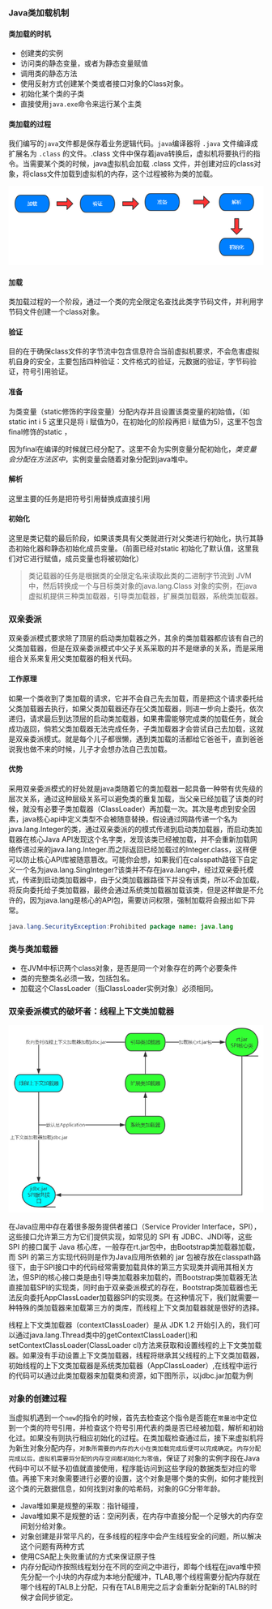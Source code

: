 ### Java类加载机制

#### 类加载的时机

- 创建类的实例
- 访问类的静态变量，或者为静态变量赋值
- 调用类的静态方法
- 使用反射方式创建某个类或者接口对象的Class对象。
- 初始化某个类的子类
- 直接使用`java.exe`命令来运行某个主类



#### 类加载的过程

我们编写的`java`文件都是保存着业务逻辑代码。`java`编译器将 `.java` 文件编译成扩展名为 `.class` 的文件。.class 文件中保存着java转换后，虚拟机将要执行的指令。当需要某个类的时候，java虚拟机会加载 .class 文件，并创建对应的class对象，将class文件加载到虚拟机的内存，这个过程被称为类的加载。

![1547037121242](https://github.com/flymecode/MX-Notes/blob/master/image/1547037121242.png)



#### 加载 

类加载过程的一个阶段，通过一个类的完全限定名查找此类字节码文件，并利用字节码文件创建一个class对象。

#### 验证

目的在于确保class文件的字节流中包含信息符合当前虚拟机要求，不会危害虚拟机自身的安全，主要包括四种验证：文件格式的验证，元数据的验证，字节码验证，符号引用验证。

#### 准备

为类变量（static修饰的字段变量）分配内存并且设置该类变量的初始值，（如static int i  5 这里只是将 i 赋值为0，在初始化的阶段再把 i 赋值为5)，这里不包含final修饰的static ，

因为final在编译的时候就已经分配了。这里不会为实例变量分配初始化，*类变量会分配在方法区中*，实例变量会随着对象分配到java堆中。 

#### 解析

这里主要的任务是把符号引用替换成直接引用

#### 初始化

这里是类记载的最后阶段，如果该类具有父类就进行对父类进行初始化，执行其静态初始化器和静态初始化成员变量。（前面已经对static 初始化了默认值，这里我们对它进行赋值，成员变量也将被初始化）



> 类记载器的任务是根据类的全限定名来读取此类的二进制字节流到 JVM 中，然后转换成一个与目标类对象的java.lang.Class 对象的实例，在java 虚拟机提供三种类加载器，引导类加载器，扩展类加载器，系统类加载器。



### 双亲委派

双亲委派模式要求除了顶层的启动类加载器之外，其余的类加载器都应该有自己的父类加载器，但是在双亲委派模式中父子关系采取的并不是继承的关系，而是采用组合关系来复用父类加载器的相关代码。

#### 工作原理

如果一个类收到了类加载的请求，它并不会自己先去加载，而是把这个请求委托给父类加载器去执行，如果父类加载器还存在父类加载器，则进一步向上委托，依次递归，请求最后到达顶层的启动类加载器，如果弗雷能够完成类的加载任务，就会成功返回，倘若父类加载器无法完成任务，子类加载器才会尝试自己去加载，这就是双亲委派模式。就是每个儿子都很懒，遇到类加载的活都给它爸爸干，直到爸爸说我也做不来的时候，儿子才会想办法自己去加载。

#### 优势

采用双亲委派模式的好处就是java类随着它的类加载器一起具备一种带有优先级的层次关系，通过这种层级关系可以避免类的重复加载，当父亲已经加载了该类的时候，就没有必要子类加载器（ClassLoader）再加载一次。其次是考虑到安全因素，java核心api中定义类型不会被随意替换，假设通过网路传递一个名为java.lang.Integer的类，通过双亲委派的的模式传递到启动类加载器，而启动类加载器在核心Java API发现这个名字类，发现该类已经被加载，并不会重新加载网络传递过来的java.lang.Integer.而之际返回已经加载过的Integer.class，这样便可以防止核心API库被随意篡改。可能你会想，如果我们在calsspath路径下自定义一个名为java.lang.SingInteger?该类并不存在java.lang中，经过双亲委托模式，传递到启动类加载器中，由于父类加载器路径下并没有该类，所以不会加载，将反向委托给子类加载器，最终会通过系统类加载器加载该类，但是这样做是不允许的，因为java.lang是核心的API包，需要访问权限，强制加载将会报出如下异常。

```java
java.lang.SecurityException:Prohibited package name: java.lang
```



### 类与类加载器

- 在JVM中标识两个class对象，是否是同一个对象存在的两个必要条件
- 类的完整类名必须一致，包括包名。
- 加载这个ClassLoader（指ClassLoader实例对象）必须相同。



### 双亲委派模式的破坏者：线程上下文类加载器

![1547038866296](https://github.com/flymecode/MX-Notes/blob/master/image/1547038866296.png)

在Java应用中存在着很多服务提供者接口（Service Provider Interface，SPI），这些接口允许第三方为它们提供实现，如常见的 SPI 有 JDBC、JNDI等，这些 SPI 的接口属于 Java 核心库，一般存在rt.jar包中，由Bootstrap类加载器加载，而 SPI 的第三方实现代码则是作为Java应用所依赖的 jar 包被存放在classpath路径下，由于SPI接口中的代码经常需要加载具体的第三方实现类并调用其相关方法，但SPI的核心接口类是由引导类加载器来加载的，而Bootstrap类加载器无法直接加载SPI的实现类，同时由于双亲委派模式的存在，Bootstrap类加载器也无法反向委托AppClassLoader加载器SPI的实现类。在这种情况下，我们就需要一种特殊的类加载器来加载第三方的类库，而线程上下文类加载器就是很好的选择。

线程上下文类加载器（contextClassLoader）是从 JDK 1.2 开始引入的，我们可以通过java.lang.Thread类中的getContextClassLoader()和 setContextClassLoader(ClassLoader cl)方法来获取和设置线程的上下文类加载器。如果没有手动设置上下文类加载器，线程将继承其父线程的上下文类加载器，初始线程的上下文类加载器是系统类加载器（AppClassLoader）,在线程中运行的代码可以通过此类加载器来加载类和资源，如下图所示，以jdbc.jar加载为例



### 对象的创建过程

当虚拟机遇到一个`new`的指令的时候，首先去检查这个指令是否能在`常量池`中定位到一个类的符号引用，并检查这个符号引用代表的类是否已经被加载，解析和初始化过。如果没有则执行相应初始化的过程。在类加载检查通过后，接下来虚拟机将为新生对象分配内存，`对象所需要的内存的大小在类加载完成后便可以完成确定`。`内存分配完成以后，虚拟机需要将分配的内存空间都初始化为零值`，保证了对象的实例字段在Java代码中可以不赋予初值就直接使用，程序能访问到这些字段的数据类型对应的零值。再接下来对象需要进行必要的设置，这个对象是哪个类的实例，如何才能找到这个类的元数据信息，如何找到对象的哈希码，对象的GC分带年龄。

- Java堆如果是规整的采取：指针碰撞，
- Java堆如果不是规整的话：空闲列表，在内存中直接分配一个足够大的内存空间划分给对象。
- 对象创建是非常平凡的，在多线程的程序中会产生线程安全的问题，所以解决这个问题有两种方式
- 使用CSA配上失败重试的方式来保证原子性
- 内存分配动作按照线程划分在不同的空间之中进行，即每个线程在java堆中预先分配一个小块的内存成为本地分配缓冲，TLAB,哪个线程需要分配内存就在哪个线程的TALB上分配，只有在TALB用完之后才会重新分配新的TALB的时候才会同步锁定。

